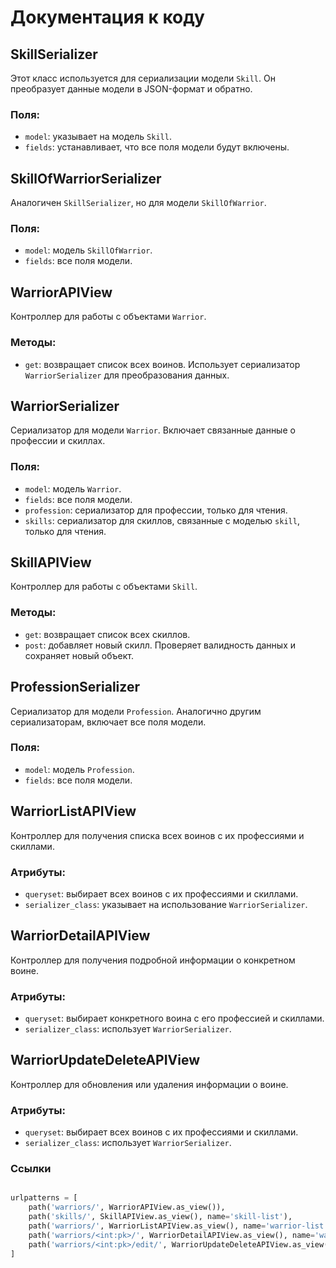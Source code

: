 # Документация к коду

## SkillSerializer
Этот класс используется для сериализации модели `Skill`. Он преобразует данные модели в JSON-формат и обратно.

### Поля:
- `model`: указывает на модель `Skill`.
- `fields`: устанавливает, что все поля модели будут включены.

## SkillOfWarriorSerializer
Аналогичен `SkillSerializer`, но для модели `SkillOfWarrior`.

### Поля:
- `model`: модель `SkillOfWarrior`.
- `fields`: все поля модели.

## WarriorAPIView
Контроллер для работы с объектами `Warrior`.

### Методы:
- `get`: возвращает список всех воинов. Использует сериализатор `WarriorSerializer` для преобразования данных.

## WarriorSerializer
Сериализатор для модели `Warrior`. Включает связанные данные о профессии и скиллах.

### Поля:
- `model`: модель `Warrior`.
- `fields`: все поля модели.
- `profession`: сериализатор для профессии, только для чтения.
- `skills`: сериализатор для скиллов, связанные с моделью `skill`, только для чтения.

## SkillAPIView
Контроллер для работы с объектами `Skill`.

### Методы:
- `get`: возвращает список всех скиллов.
- `post`: добавляет новый скилл. Проверяет валидность данных и сохраняет новый объект.

## ProfessionSerializer
Сериализатор для модели `Profession`. Аналогично другим сериализаторам, включает все поля модели.

### Поля:
- `model`: модель `Profession`.
- `fields`: все поля модели.

## WarriorListAPIView
Контроллер для получения списка всех воинов с их профессиями и скиллами.

### Атрибуты:
- `queryset`: выбирает всех воинов с их профессиями и скиллами.
- `serializer_class`: указывает на использование `WarriorSerializer`.

## WarriorDetailAPIView
Контроллер для получения подробной информации о конкретном воине.

### Атрибуты:
- `queryset`: выбирает конкретного воина с его профессией и скиллами.
- `serializer_class`: использует `WarriorSerializer`.

## WarriorUpdateDeleteAPIView
Контроллер для обновления или удаления информации о воине.

### Атрибуты:
- `queryset`: выбирает всех воинов с их профессиями и скиллами.
- `serializer_class`: использует `WarriorSerializer`.

### Ссылки
```python

urlpatterns = [
    path('warriors/', WarriorAPIView.as_view()),
    path('skills/', SkillAPIView.as_view(), name='skill-list'),
    path('warriors/', WarriorListAPIView.as_view(), name='warrior-list'),
    path('warriors/<int:pk>/', WarriorDetailAPIView.as_view(), name='warrior-detail'),
    path('warriors/<int:pk>/edit/', WarriorUpdateDeleteAPIView.as_view(), name='warrior-edit'),
]

```